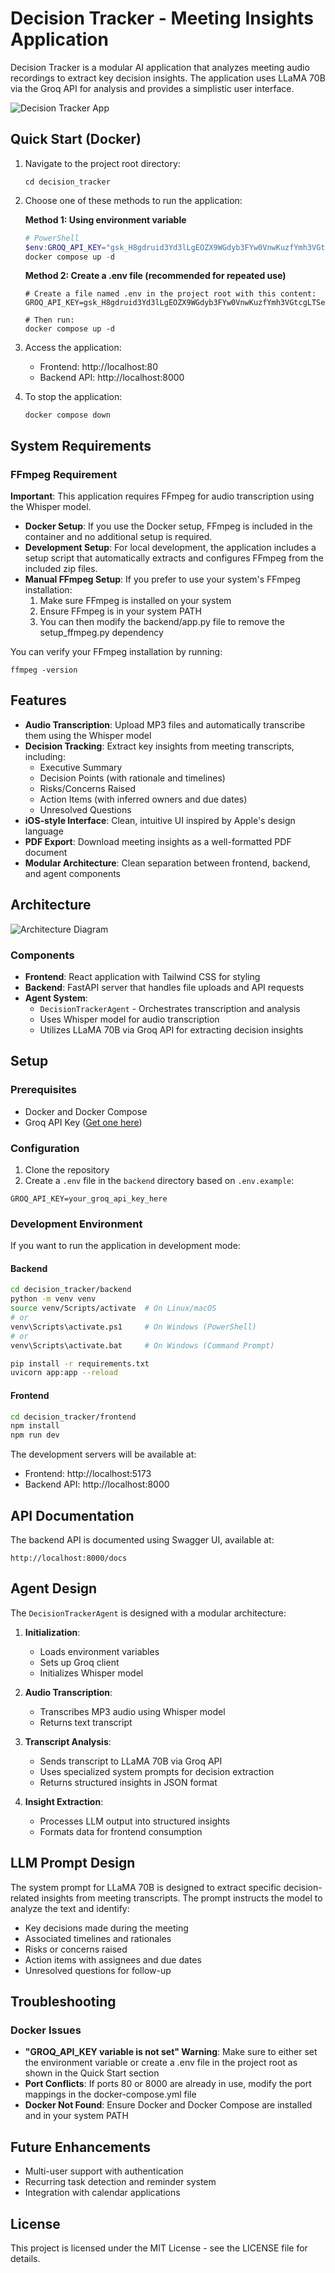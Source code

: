 # Decision Tracker - Meeting Insights Application

Decision Tracker is a modular AI application that analyzes meeting audio recordings to extract key decision insights. The application uses LLaMA 70B via the Groq API for analysis and provides a simplistic user interface.

![Decision Tracker App](pic.png)

## Quick Start (Docker)

1. Navigate to the project root directory:
   ```
   cd decision_tracker
   ```

2. Choose one of these methods to run the application:

   **Method 1: Using environment variable**
   ```powershell
   # PowerShell
   $env:GROQ_API_KEY="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"
   docker compose up -d
   ```

   **Method 2: Create a .env file (recommended for repeated use)**
   ```
   # Create a file named .env in the project root with this content:
   GROQ_API_KEY=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

   # Then run:
   docker compose up -d
   ```

3. Access the application:
   - Frontend: http://localhost:80
   - Backend API: http://localhost:8000

4. To stop the application:
   ```
   docker compose down
   ```

## System Requirements

### FFmpeg Requirement

**Important**: This application requires FFmpeg for audio transcription using the Whisper model.

- **Docker Setup**: If you use the Docker setup, FFmpeg is included in the container and no additional setup is required.
- **Development Setup**: For local development, the application includes a setup script that automatically extracts and configures FFmpeg from the included zip files.
- **Manual FFmpeg Setup**: If you prefer to use your system's FFmpeg installation:
  1. Make sure FFmpeg is installed on your system
  2. Ensure FFmpeg is in your system PATH
  3. You can then modify the backend/app.py file to remove the setup_ffmpeg.py dependency

You can verify your FFmpeg installation by running:
```
ffmpeg -version
```

## Features

- **Audio Transcription**: Upload MP3 files and automatically transcribe them using the Whisper model
- **Decision Tracking**: Extract key insights from meeting transcripts, including:
  - Executive Summary
  - Decision Points (with rationale and timelines)
  - Risks/Concerns Raised
  - Action Items (with inferred owners and due dates)
  - Unresolved Questions
- **iOS-style Interface**: Clean, intuitive UI inspired by Apple's design language
- **PDF Export**: Download meeting insights as a well-formatted PDF document
- **Modular Architecture**: Clean separation between frontend, backend, and agent components

## Architecture

![Architecture Diagram](docs/architecture.png)

### Components

- **Frontend**: React application with Tailwind CSS for styling
- **Backend**: FastAPI server that handles file uploads and API requests
- **Agent System**: 
  - `DecisionTrackerAgent` - Orchestrates transcription and analysis
  - Uses Whisper model for audio transcription
  - Utilizes LLaMA 70B via Groq API for extracting decision insights

## Setup

### Prerequisites

- Docker and Docker Compose
- Groq API Key ([Get one here](https://console.groq.com/))

### Configuration

1. Clone the repository
2. Create a `.env` file in the `backend` directory based on `.env.example`:

```
GROQ_API_KEY=your_groq_api_key_here
```

### Development Environment

If you want to run the application in development mode:

#### Backend

```bash
cd decision_tracker/backend
python -m venv venv
source venv/Scripts/activate  # On Linux/macOS
# or
venv\Scripts\activate.ps1     # On Windows (PowerShell)
# or
venv\Scripts\activate.bat     # On Windows (Command Prompt)

pip install -r requirements.txt
uvicorn app:app --reload
```

#### Frontend

```bash
cd decision_tracker/frontend
npm install
npm run dev
```

The development servers will be available at:
- Frontend: http://localhost:5173
- Backend API: http://localhost:8000

## API Documentation

The backend API is documented using Swagger UI, available at:

```
http://localhost:8000/docs
```

## Agent Design

The `DecisionTrackerAgent` is designed with a modular architecture:

1. **Initialization**:
   - Loads environment variables
   - Sets up Groq client
   - Initializes Whisper model

2. **Audio Transcription**:
   - Transcribes MP3 audio using Whisper model
   - Returns text transcript

3. **Transcript Analysis**:
   - Sends transcript to LLaMA 70B via Groq API
   - Uses specialized system prompts for decision extraction
   - Returns structured insights in JSON format

4. **Insight Extraction**:
   - Processes LLM output into structured insights
   - Formats data for frontend consumption

## LLM Prompt Design

The system prompt for LLaMA 70B is designed to extract specific decision-related insights from meeting transcripts. The prompt instructs the model to analyze the text and identify:

- Key decisions made during the meeting
- Associated timelines and rationales
- Risks or concerns raised
- Action items with assignees and due dates
- Unresolved questions for follow-up

## Troubleshooting

### Docker Issues

- **"GROQ_API_KEY variable is not set" Warning**: Make sure to either set the environment variable or create a .env file in the project root as shown in the Quick Start section
- **Port Conflicts**: If ports 80 or 8000 are already in use, modify the port mappings in the docker-compose.yml file
- **Docker Not Found**: Ensure Docker and Docker Compose are installed and in your system PATH

## Future Enhancements

- Multi-user support with authentication
- Recurring task detection and reminder system
- Integration with calendar applications

## License

This project is licensed under the MIT License - see the LICENSE file for details. 
